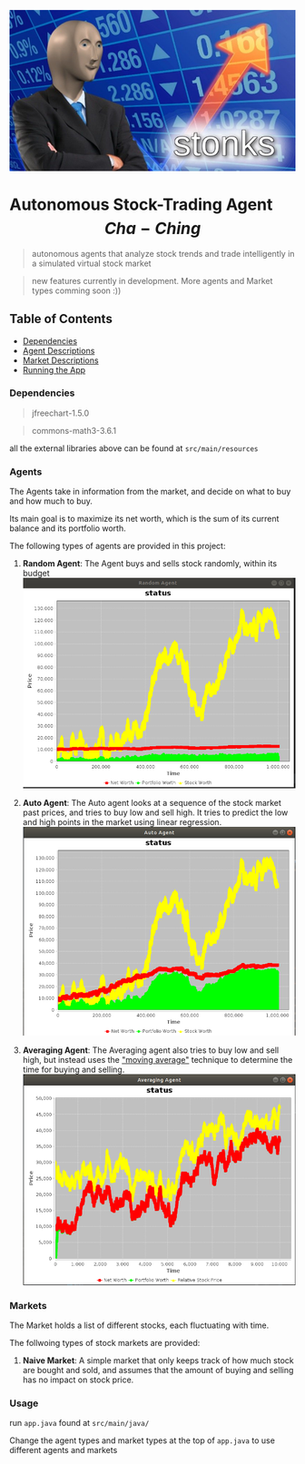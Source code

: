 ![stonks](assets/stonks.jpg)

# Autonomous Stock-Trading Agent $$ Cha-Ching $$
> autonomous agents that analyze stock trends and trade intelligently in a simulated virtual stock market 

> new features currently in development. More agents and Market types comming soon :))

## Table of Contents
- [Dependencies](#dependencies)
- [Agent Descriptions](#agents)
- [Market Descriptions](#markets)
- [Running the App](#usage)

### Dependencies
> jfreechart-1.5.0

> commons-math3-3.6.1

all the external libraries above can be found at `src/main/resources`

### Agents
The Agents take in information from the market, and decide on what to buy and how much to buy. 

Its main goal is to maximize its net worth, which is the sum of its current balance and its portfolio worth. 

The following types of agents are provided in this project:

1. **Random Agent**: 
The Agent buys and sells stock randomly, within its budget
![Random Agent](assets/randomAgent.png)

2. **Auto Agent**:
The Auto agent looks at a sequence of the stock market past prices, and tries to buy low and sell high.
It tries to predict the low and high points in the market using linear regression.
![Auto Agent](assets/autoAgent.png)

3.  **Averaging Agent**:
The Averaging agent also tries to buy low and sell high, but instead uses the ["moving average"](https://www.investopedia.com/articles/active-trading/052014/how-use-moving-average-buy-stocks.asp) technique to determine the time for buying and selling.
![Averaging Agent](assets/averagingAgent.png)

### Markets
The Market holds a list of different stocks, each fluctuating with time. 

The follwoing types of stock markets are provided:

1. **Naive Market**:
A simple market that only keeps track of how much stock are bought and sold, and assumes that the amount of buying and selling has no impact on stock price.

### Usage
run `app.java` found at `src/main/java/`

Change the agent types and market types at the top of `app.java` to use different agents and markets
